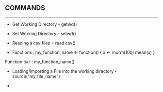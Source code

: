 ## COMMANDS
------------

* Get Working Directory - getwd()

* Set Working Directory - setwd()

* Reading a csv files = read.csv()


* Functions : 
my_function_name <- function() {
    x <- rnorm(100)
    mean(x)
}

Function call : my_function_name()


* Loading/Importing a File into the working directory - source("my_file_name")

*
